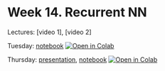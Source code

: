 # Week 14. Recurrent NN

Lectures: [video 1], [video 2]

Tuesday: [notebook](./ML27.ipynb) [![Open in Colab](https://colab.research.google.com/assets/colab-badge.svg)](https://colab.research.google.com/github/anton-selitskiy/RIT_ML/blob/main/2025_spring/Week14_RNN/ML27.ipynb) 


Thursday: [presentation](./ML28.pdf), [notebook](./ML28.ipynb) [![Open in Colab](https://colab.research.google.com/assets/colab-badge.svg)](https://colab.research.google.com/github/anton-selitskiy/RIT_ML/blob/main/2025_spring/Week14_RNN/ML28.ipynb) 